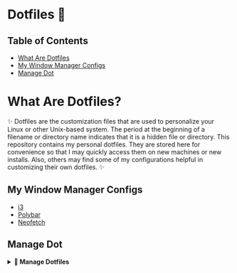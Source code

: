 # Dotfiles 🥠


## Table of Contents
* [What Are Dotfiles](#What-Are-Dotfiles)
* [My Window Manager Configs](#My-Window-Manger-Configs)
* [Manage Dot](#Manage-Dot)

# What Are Dotfiles?
✨ Dotfiles are the customization files that are used to personalize your Linux or other Unix-based system. The period at the beginning of a filename or directory name indicates that it is a hidden file or directory.  This repository contains my personal dotfiles. They are stored here for convenience so that I may quickly access them on new machines or new installs.  Also, others may find some of my configurations helpful in customizing their own dotfiles. ✨

## My Window Manager Configs
- [i3](https://github.com/br0t0s/Dotfiles/tree/main/.config/i3)
- [Polybar](https://github.com/br0t0s//Dotfiles/tree/main/.config/polybar)
- [Neofetch](https://github.com/br0t0s/Dotfiles/tree/main/.config/neofetch)

## Manage Dot
<details>

<summary><b>📍 Manage Dotfiles</b></summary>
<br>

- 🍋 [Method](https://developer.atlassian.com/blog/2016/02/best-way-to-store-dotfiles-git-bare-repo/)
Manage Dot with git


</details>
